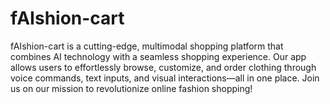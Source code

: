 # fAIshion-cart
fAIshion-cart is a cutting-edge, multimodal shopping platform that combines AI technology with a seamless shopping experience. Our app allows users to effortlessly browse, customize, and order clothing through voice commands, text inputs, and visual interactions—all in one place. Join us on our mission to revolutionize online fashion shopping!
